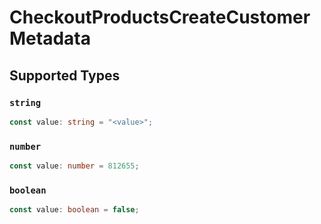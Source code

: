 # CheckoutProductsCreateCustomerMetadata


## Supported Types

### `string`

```typescript
const value: string = "<value>";
```

### `number`

```typescript
const value: number = 812655;
```

### `boolean`

```typescript
const value: boolean = false;
```

